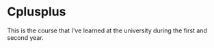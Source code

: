 # Cplusplus
This is the course that I've learned at the university during the first and second year.
